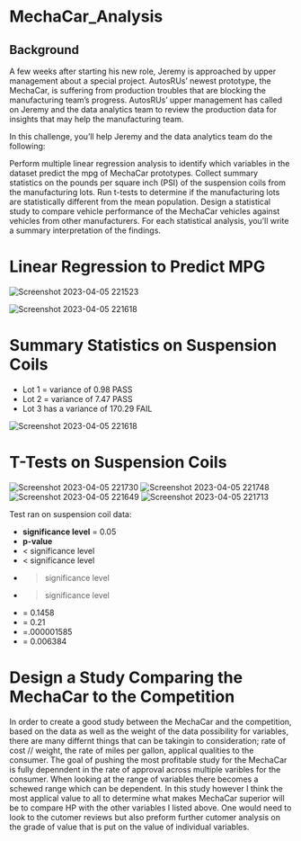 # MechaCar_Analysis

## Background
A few weeks after starting his new role, Jeremy is approached by upper management about a special project. AutosRUs’ newest prototype, the MechaCar, is suffering from production troubles that are blocking the manufacturing team’s progress. AutosRUs’ upper management has called on Jeremy and the data analytics team to review the production data for insights that may help the manufacturing team.

In this challenge, you’ll help Jeremy and the data analytics team do the following:

Perform multiple linear regression analysis to identify which variables in the dataset predict the mpg of MechaCar prototypes.
Collect summary statistics on the pounds per square inch (PSI) of the suspension coils from the manufacturing lots.
Run t-tests to determine if the manufacturing lots are statistically different from the mean population.
Design a statistical study to compare vehicle performance of the MechaCar vehicles against vehicles from other manufacturers. For each statistical analysis, you’ll write a summary interpretation of the findings.

# Linear Regression to Predict MPG
![Screenshot 2023-04-05 221523](https://user-images.githubusercontent.com/115853964/230270937-7772fe0c-5e9a-46a1-b9a4-8dcd238bd258.png)


![Screenshot 2023-04-05 221618](https://user-images.githubusercontent.com/115853964/230270979-dfa0b4d0-dc26-4b0e-8464-3810b60475cb.png)

# Summary Statistics on Suspension Coils 
- Lot 1 = variance of 0.98 PASS
- Lot 2 = variance of 7.47 PASS
- Lot 3 has a variance of 170.29 FAIL

![Screenshot 2023-04-05 221618](https://user-images.githubusercontent.com/115853964/230270979-dfa0b4d0-dc26-4b0e-8464-3810b60475cb.png)


# T-Tests on Suspension Coils

![Screenshot 2023-04-05 221730](https://user-images.githubusercontent.com/115853964/230271092-2cadd13d-77b6-4f4c-8339-aea345d8719d.png)
![Screenshot 2023-04-05 221748](https://user-images.githubusercontent.com/115853964/230271094-962555d9-c86c-4578-b7be-0e3d3a8816ec.png)
![Screenshot 2023-04-05 221649](https://user-images.githubusercontent.com/115853964/230271011-36adf5cb-82cb-4850-8b31-2de60f8a5bdc.png)
![Screenshot 2023-04-05 221713](https://user-images.githubusercontent.com/115853964/230271096-786c6a66-59b9-47de-8394-d08a01f5fd08.png)


Test ran on suspension coil data:

- **significance level** = 0.05
- **p-value**
- < significance level
- < significance level
- > significance level
- > significance level
- = 0.1458
- = 0.21
- =.000001585
- = 0.006384
# Design a Study Comparing the MechaCar to the Competition

In order to create a good study between the MechaCar and the competition, based on the data as well as the weight of the data possibility for variables, there are many differnt things that can be takingin to consideration; rate of cost // weight, the rate of miles per gallon, applical qualities to the consumer. The goal of pushing the most profitable study for the MechaCar is fully depenndent in the rate of approval across multiple varibles for the consumer. When looking at the range of variables there becomes a schewed range which can be dependent. In this study however I think the most applical value to all to  determine what makes MechaCar superior will be to compare HP with the other variables I listed above. One would need to look to the cutomer reviews but also preform further cutomer analysis on the grade of value that is put on the value of individual variables. 
